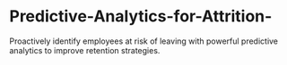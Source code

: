 # Predictive-Analytics-for-Attrition-
Proactively identify employees at risk of leaving with powerful predictive analytics to improve retention strategies.
